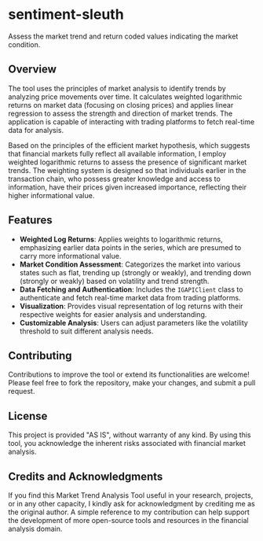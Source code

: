 # sentiment-sleuth

Assess the market trend and return coded values indicating the market condition.

## Overview

The tool uses the principles of market analysis to identify trends by analyzing price movements over time. It calculates weighted logarithmic returns on market data (focusing on closing prices) and applies linear regression to assess the strength and direction of market trends. The application is capable of interacting with trading platforms to fetch real-time data for analysis.

Based on the principles of the efficient market hypothesis, which suggests that financial markets fully reflect all available information, I employ weighted logarithmic returns to assess the presence of significant market trends. The weighting system is designed so that individuals earlier in the transaction chain, who possess greater knowledge and access to information, have their prices given increased importance, reflecting their higher informational value.

## Features

-   **Weighted Log Returns**: Applies weights to logarithmic returns, emphasizing earlier data points in the series, which are presumed to carry more informational value.
-   **Market Condition Assessment**: Categorizes the market into various states such as flat, trending up (strongly or weakly), and trending down (strongly or weakly) based on volatility and trend strength.
-   **Data Fetching and Authentication**: Includes the `IGAPIClient` class to authenticate and fetch real-time market data from trading platforms.
-   **Visualization**: Provides visual representation of log returns with their respective weights for easier analysis and understanding.
-   **Customizable Analysis**: Users can adjust parameters like the volatility threshold to suit different analysis needs.

## Contributing

Contributions to improve the tool or extend its functionalities are welcome! Please feel free to fork the repository, make your changes, and submit a pull request.

## License

This project is provided "AS IS", without warranty of any kind. By using this tool, you acknowledge the inherent risks associated with financial market analysis.

## Credits and Acknowledgments

If you find this Market Trend Analysis Tool useful in your research, projects, or in any other capacity, I kindly ask for acknowledgment by crediting me as the original author. A simple reference to my contribution can help support the development of more open-source tools and resources in the financial analysis domain.
